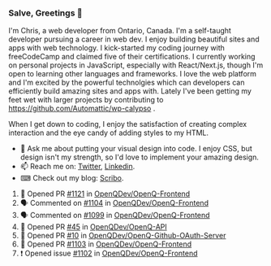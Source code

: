 ### Salve, Greetings 👋

I'm Chris, a web developer from Ontario, Canada. I'm a self-taught developer pursuing a career in web dev. I enjoy building beautiful sites and apps with web technology.
I kick-started my coding journey with freeCodeCamp and claimed five of their certifications.  I currently working on personal projects in JavaScript, especially with React/Next.js, though I'm open to learning other languages and frameworks. I love the web platform and I'm excited by the powerful technolgies which can developers can efficiently build amazing sites and apps with. Lately I've been getting my feet wet with larger projects by contributing to https://github.com/Automattic/wp-calypso .

When I get down to coding, I enjoy the satisfaction of creating complex interaction and the eye candy of adding styles to my HTML. 

- 💬 Ask me about putting your visual design into code. I enjoy CSS, but design isn't my strength, so I'd love to implement your amazing design.
- 📫 Reach me on: [Twitter](https://twitter.com/Christo28120856), [Linkedin](https://www.linkedin.com/in/christopher-stevers-07b9a5204/).
- ⌨ Check out my blog: [Scribo](https://christopherstevers.cf).
<!--
**Christopher-Stevers/Christopher-Stevers** is a ✨ _special_ ✨ repository because its `README.md` (this file) appears on your GitHub profile.

Here are some ideas to get you started:

- 🔭 I’m currently working on ...
- 🌱 I’m currently learning ...
- 👯 I’m looking to collaborate on ...
- 🤔 I’m looking for help with ...
- 😄 Pronouns: ...
- ⚡ Fun fact: ...
-->

<!--START_SECTION:activity-->
1. 💪 Opened PR [#1121](https://github.com/OpenQDev/OpenQ-Frontend/pull/1121) in [OpenQDev/OpenQ-Frontend](https://github.com/OpenQDev/OpenQ-Frontend)
2. 🗣 Commented on [#1104](https://github.com/OpenQDev/OpenQ-Frontend/issues/1104) in [OpenQDev/OpenQ-Frontend](https://github.com/OpenQDev/OpenQ-Frontend)
3. 🗣 Commented on [#1099](https://github.com/OpenQDev/OpenQ-Frontend/issues/1099) in [OpenQDev/OpenQ-Frontend](https://github.com/OpenQDev/OpenQ-Frontend)
4. 💪 Opened PR [#45](https://github.com/OpenQDev/OpenQ-API/pull/45) in [OpenQDev/OpenQ-API](https://github.com/OpenQDev/OpenQ-API)
5. 💪 Opened PR [#10](https://github.com/OpenQDev/OpenQ-Github-OAuth-Server/pull/10) in [OpenQDev/OpenQ-Github-OAuth-Server](https://github.com/OpenQDev/OpenQ-Github-OAuth-Server)
6. 💪 Opened PR [#1103](https://github.com/OpenQDev/OpenQ-Frontend/pull/1103) in [OpenQDev/OpenQ-Frontend](https://github.com/OpenQDev/OpenQ-Frontend)
7. ❗️ Opened issue [#1102](https://github.com/OpenQDev/OpenQ-Frontend/issues/1102) in [OpenQDev/OpenQ-Frontend](https://github.com/OpenQDev/OpenQ-Frontend)
<!--END_SECTION:activity-->
